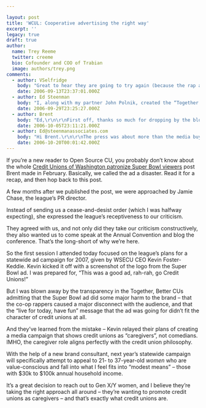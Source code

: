 ```yaml
---

layout: post
title: 'WCUL: Cooperative advertising the right way'
excerpt: ''
legacy: true
draft: true
author:
  name: Trey Reeme
  twitter: creeme
  bio: Cofounder and COO of Trabian
  image: authors/trey.png
comments:
  - author: VSelfridge
    body: "Great to hear they are going to try again (because the rap ad was more sad-funny than fun-funny)...\r\n\r\nI'm interested in women as the target for the message. Research suggests that  typically it is the woman in the household that pays the bills / manages the household budget - and hense who we market online bill pay services to... Hmmm... "
    date: 2006-09-13T23:37:01.000Z
  - author: Ed Steenman
    body: "I, along with my partner John Polnik, created the “Together.Better” Brand, Website and Television commercials to which you refer in your February and recent post. \r\n\r\nAnd while I respect your right to a point of view, I’d like to set the record straight for your readers about the Super Bowl ad.  The goal of the ad was NOT to make a bunch of credit union management types or their members feel good themselves.  It was designed to “stand out” and GRAB the attention of NON-MEMBERS and put “Together Better” in their brains (with the web site as the informative support).  In fact, the VERY LAST PEOPLE who should get to have any opinion about this ad are the very people who work INSIDE the Credit Union industry. That’s why external ad agencies and research firms exist - to bring perspective to clients and help them see things from the “lens” of the consumer.  \r\n\r\nAnd while you may claim the ad “set back” the industry, the numbers disagree.  Although the ad aired only once, it ad got MORE LOCAL COVERAGE in the Seattle area than ANY other local ad in the broadcast by a VERY WIDE margin.  All three major dailies ran stories as did both the ABC and NBC affiliates (NBC was the competing network to the broadcast but still ran the story).  It was also picked up by a regional cable NETWORK, multiple business publications and niche media.  Almost ALL the coverage was positive, citing the Credit Union Co-Op Group as “innovators” and “leaders”.  Using a metric developed by public relations types to assign a “media value” to a story, the local Credit Union Co-op easily received tens of thousands of dollars of incremental “value.  Any advertiser would be envious for that kind of coverage!  And from what we’ve seen, Credit Union membership in this region and the growth of new credit union customers is significantly ahead of national figures.  \r\n\r\nWe’ve excited to see how Kevin Foster-Kiddie and the local Co-Op builds on their previous success. They stepped out and did something that I think history will show was an industry “first”.  You don’t do that without attracting a few critics.  \r\n\r\nOne thing your group is right about is the amazing power a single “blog” can have on an organization and the emotional reaction (good or bad) it can generate, even when the evidence shows otherwise.  Lesson learned.\r\n"
    date: 2006-09-29T23:25:27.000Z
  - author: Brent
    body: "Ed,\r\n\r\nFirst off, thanks so much for dropping by the blog and leaving a comment. \r\n\r\nIn response to your response to my response to your ad:\r\n\r\nI can dig wanting to appeal to non-members (non-employees is a given). However, I'm not sure where you got the impression that we felt like the ad should be aimed / was aimed within the industry. My main point was that it didn't seem to be aimed at anybody at all.\r\n\r\nAnd on to point two, I should clarify that I never said it set back the industry - I said it set back the industry's image. You're right, that was kind of hyperbole (maybe). \r\n\r\nAnd you're also right that the ad did get great press - as a stellar media buy, not successful creative.\r\n\r\nOne final note is that I think it's unfair to Washington's CUs for you to attribute their above-average numbers to the spot. These are some innovate credit unions doing great things (see \"my post on BECU\":http://opensourcecu.com/articles/2006/09/18/wcul-called-out-by-becus-todd-pietzsch for one of many examples). Their success shouldn't be short-changed by wrapping it around one TV spot. \r\n\r\n"
    date: 2006-10-05T23:11:21.000Z
  - author: Ed@steenmanassociates.com
    body: "Hi Brent.\r\n\r\nThe press was about more than the media buy, the coverage taken as a whole was really about the “story” of Credit Unions banding together to do something “larger than life” that had never done before.  In fact, the “media buy” part of the story was actually downplayed for reasons I won’t go into here.  As to your other point, I certainly didn’t mean to imply that the credit union success in this region was singularly attributable to this ad or any other,  considering that it ran only a few times, that would be a pretty remarkable claim.  And while you and I may disagree about whether or not we “liked” the ad, I believe we are in agreement that the Credit Unions here in Western Washington (and I hope elsewhere) are to be commended for the innovative marketing efforts. \r\n"
    date: 2006-10-20T00:01:42.000Z
---
```


<p>If you&#8217;re a new reader to Open Source CU, you probably don&#8217;t know about the whole <a href="http://www.opensourcecu.com/articles/2006/02/16/credit-unions-of-washington-patronize-super-bowl-xl-viewers">Credit Unions of Washington patronize Super Bowl viewers</a> post Brent made in February.  Basically, we called the ad a disaster.  Read it for a recap, and then hop back to this post.</p>
<p>A few months after we published the post, we were approached by Jamie Chase, the league&#8217;s PR director.</p>
<p>Instead of sending us a cease-and-desist order (which I was halfway expecting), she expressed the league&#8217;s receptiveness to our criticism.</p>
<p>They agreed with us, and not only did they take our criticism constructively, they also wanted us to come speak at the Annual Convention and blog the conference.  That&#8217;s the long-short of why we&#8217;re here.</p>
<p>So the first session I attended today focused on the league&#8217;s plans for a statewide ad campaign for 2007, given by <span class="caps">WSECU CEO</span> Kevin Foster-Keddie.  Kevin kicked it off with a screenshot of the logo from the Super Bowl ad.  I was prepared for, &#8220;This was a good ad, rah-rah, go Credit Unions!&#8221;</p>
<p>But I was blown away by the transparency in the Together, Better CUs admitting that the Super Bowl ad did some major harm to the brand &#8211; that the co-op rappers caused a major disconnect with the audience, and that the &#8220;live for today, have fun&#8221; message that the ad was going for didn&#8217;t fit the character of credit unions at all.</p>
<p>And they&#8217;ve learned from the mistake &#8211; Kevin relayed their plans of creating a media campaign that shows credit unions as &#8220;caregivers&#8221;, not comedians.  <span class="caps">IMHO</span>, the caregiver role aligns perfectly with the credit union philosophy.</p>
<p>With the help of a new brand consultant, next year&#8217;s statewide campaign will specifically attempt to appeal to 21- to 37-year-old <em>women</em> who are value-conscious and fall into what I feel fits into &#8220;modest means&#8221; &#8211; those with $30k to $100k annual household income.</p>
<p>It&#8217;s a great decision to reach out to Gen X/Y women, and I believe they&#8217;re taking the right approach all around &#8211; they&#8217;re wanting to promote credit unions as caregivers &#8211; and that&#8217;s exactly what credit unions are.</p>
